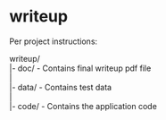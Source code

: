 # writeup

Per project instructions:

writeup/  
|- doc/ - Contains final writeup pdf file  
|  
|- data/ - Contains test data  
|  
|- code/ - Contains the application code
